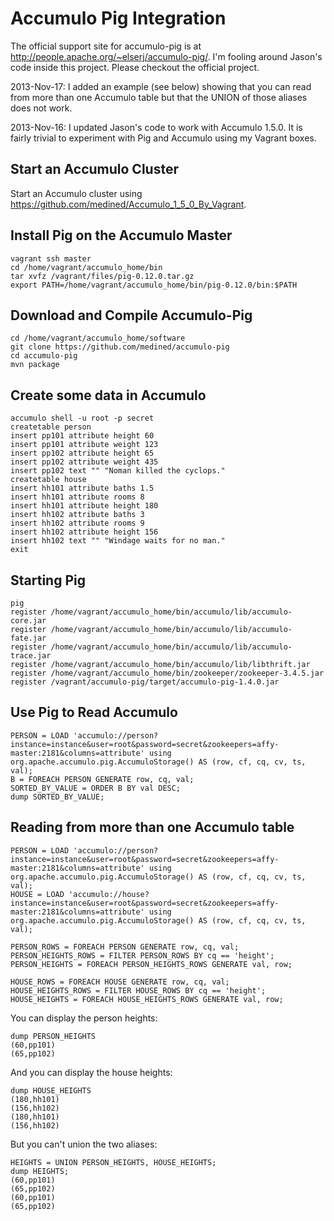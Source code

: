# Accumulo Pig Integration

The official support site for accumulo-pig is at http://people.apache.org/~elserj/accumulo-pig/. I'm fooling around
Jason's code inside this project. Please checkout the official project.

2013-Nov-17: I added an example (see below) showing that you can read from more than one Accumulo table but that 
the UNION of those aliases does not work.

2013-Nov-16: I updated Jason's code to work with Accumulo 1.5.0. It is fairly trivial to experiment with 
Pig and Accumulo using my Vagrant boxes. 

## Start an Accumulo Cluster

Start an Accumulo cluster using https://github.com/medined/Accumulo_1_5_0_By_Vagrant.
 
## Install Pig on the Accumulo Master

```
vagrant ssh master
cd /home/vagrant/accumulo_home/bin
tar xvfz /vagrant/files/pig-0.12.0.tar.gz
export PATH=/home/vagrant/accumulo_home/bin/pig-0.12.0/bin:$PATH
```

## Download and Compile Accumulo-Pig

```
cd /home/vagrant/accumulo_home/software
git clone https://github.com/medined/accumulo-pig
cd accumulo-pig
mvn package
```

## Create some data in Accumulo

```
accumulo shell -u root -p secret
createtable person
insert pp101 attribute height 60
insert pp101 attribute weight 123
insert pp102 attribute height 65
insert pp102 attribute weight 435
insert pp102 text "" "Noman killed the cyclops."
createtable house
insert hh101 attribute baths 1.5
insert hh101 attribute rooms 8
insert hh101 attribute height 180
insert hh102 attribute baths 3
insert hh102 attribute rooms 9
insert hh102 attribute height 156
insert hh102 text "" "Windage waits for no man."
exit
```

## Starting Pig

```
pig
register /home/vagrant/accumulo_home/bin/accumulo/lib/accumulo-core.jar
register /home/vagrant/accumulo_home/bin/accumulo/lib/accumulo-fate.jar
register /home/vagrant/accumulo_home/bin/accumulo/lib/accumulo-trace.jar
register /home/vagrant/accumulo_home/bin/accumulo/lib/libthrift.jar
register /home/vagrant/accumulo_home/bin/zookeeper/zookeeper-3.4.5.jar
register /vagrant/accumulo-pig/target/accumulo-pig-1.4.0.jar
```

## Use Pig to Read Accumulo

```
PERSON = LOAD 'accumulo://person?instance=instance&user=root&password=secret&zookeepers=affy-master:2181&columns=attribute' using org.apache.accumulo.pig.AccumuloStorage() AS (row, cf, cq, cv, ts, val);
B = FOREACH PERSON GENERATE row, cq, val;
SORTED_BY_VALUE = ORDER B BY val DESC;
dump SORTED_BY_VALUE;
```

## Reading from more than one Accumulo table

```
PERSON = LOAD 'accumulo://person?instance=instance&user=root&password=secret&zookeepers=affy-master:2181&columns=attribute' using org.apache.accumulo.pig.AccumuloStorage() AS (row, cf, cq, cv, ts, val);
HOUSE = LOAD 'accumulo://house?instance=instance&user=root&password=secret&zookeepers=affy-master:2181&columns=attribute' using org.apache.accumulo.pig.AccumuloStorage() AS (row, cf, cq, cv, ts, val);

PERSON_ROWS = FOREACH PERSON GENERATE row, cq, val;
PERSON_HEIGHTS_ROWS = FILTER PERSON_ROWS BY cq == 'height';
PERSON_HEIGHTS = FOREACH PERSON_HEIGHTS_ROWS GENERATE val, row;

HOUSE_ROWS = FOREACH HOUSE GENERATE row, cq, val;
HOUSE_HEIGHTS_ROWS = FILTER HOUSE_ROWS BY cq == 'height';
HOUSE_HEIGHTS = FOREACH HOUSE_HEIGHTS_ROWS GENERATE val, row;
```

You can display the person heights:

```
dump PERSON_HEIGHTS
(60,pp101)
(65,pp102)
```

And you can display the house heights:
```
dump HOUSE_HEIGHTS
(180,hh101)
(156,hh102)
(180,hh101)
(156,hh102)
```

But you can't union the two aliases:

```
HEIGHTS = UNION PERSON_HEIGHTS, HOUSE_HEIGHTS;
dump HEIGHTS;
(60,pp101)
(65,pp102)
(60,pp101)
(65,pp102)
```

